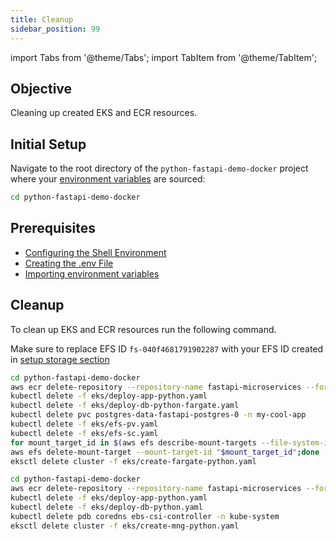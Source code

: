 ```yaml
---
title: Cleanup
sidebar_position: 99
---
```


import Tabs from '@theme/Tabs';
import TabItem from '@theme/TabItem';



## Objective

Cleaning up created EKS and ECR resources.

## Initial Setup

Navigate to the root directory of the `python-fastapi-demo-docker` project where your [environment variables]((../../intro/python/environment-setup#2-configuring-the-shell-environment)) are sourced:

```bash
cd python-fastapi-demo-docker
```

## Prerequisites

- [Configuring the Shell Environment](../../intro/python/environment-setup#2-configuring-the-shell-environment)
- [Creating the .env File](../../intro/python/environment-setup#4-creating-the-env-file)
- [Importing environment variables](../../intro/python/environment-setup#5-import-environment-variables)

## Cleanup

To clean up EKS and ECR resources run the following command.

<Tabs>
  <TabItem value="Fargate" label="Fargate" default>

Make sure to replace EFS ID `fs-040f4681791902287` with your EFS ID created in [setup storage section](../../eks/python/setupstorage#creating-storage-class-and-persistent-volumes)
```bash
cd python-fastapi-demo-docker
aws ecr delete-repository --repository-name fastapi-microservices --force
kubectl delete -f eks/deploy-app-python.yaml
kubectl delete -f eks/deploy-db-python-fargate.yaml
kubectl delete pvc postgres-data-fastapi-postgres-0 -n my-cool-app
kubectl delete -f eks/efs-pv.yaml
kubectl delete -f eks/efs-sc.yaml
for mount_target_id in $(aws efs describe-mount-targets --file-system-id fs-040f4681791902287 --output text --query 'MountTargets[*].MountTargetId'); do
aws efs delete-mount-target --mount-target-id "$mount_target_id";done
eksctl delete cluster -f eks/create-fargate-python.yaml
```

  </TabItem>
  <TabItem value="Managed node" label="Managed node">

```bash
cd python-fastapi-demo-docker
aws ecr delete-repository --repository-name fastapi-microservices --force
kubectl delete -f eks/deploy-app-python.yaml
kubectl delete -f eks/deploy-db-python.yaml
kubectl delete pdb coredns ebs-csi-controller -n kube-system
eksctl delete cluster -f eks/create-mng-python.yaml
```
  </TabItem>
</Tabs>